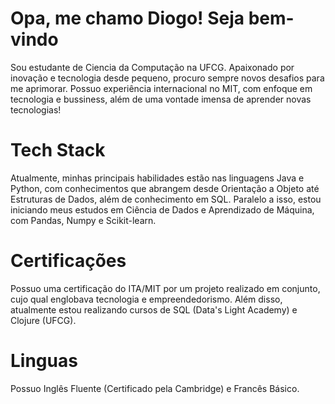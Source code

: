 # Opa, me chamo Diogo! Seja bem-vindo
Sou estudante de Ciencia da Computação na UFCG. Apaixonado por inovação e tecnologia desde pequeno, procuro sempre novos desafios para me aprimorar. Possuo experiência internacional no MIT, com enfoque em tecnologia e bussiness, além de uma vontade imensa de aprender novas tecnologias!


# Tech Stack
Atualmente, minhas principais habilidades estão nas linguagens Java e Python, com conhecimentos que abrangem desde Orientação a Objeto até Estruturas de Dados, além de conhecimento em SQL. Paralelo a isso, estou iniciando meus estudos em Ciência de Dados e Aprendizado de Máquina, com Pandas, Numpy e Scikit-learn.

# Certificações
Possuo uma certificação do ITA/MIT por um projeto realizado em conjunto, cujo qual englobava tecnologia e empreendedorismo. Além disso, atualmente estou realizando cursos de SQL (Data's Light Academy) e Clojure (UFCG).

# Linguas
Possuo Inglês Fluente (Certificado pela Cambridge) e Francês Básico.
